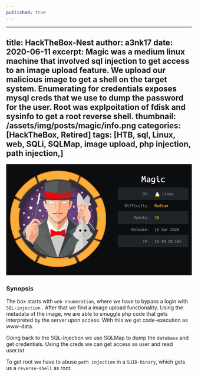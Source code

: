 ```yaml
---
published: true
---
```

---
title: HackTheBox-Nest
author: a3nk17
date: 2020-06-11 
excerpt: Magic was a medium linux machine that involved sql injection to get access to an image upload feature. We upload our malicious image to get a shell on the target system. Enumerating for credentials exposes mysql creds that we use to dump the password for the user. Root was explpoitation of fdisk and sysinfo to get a root reverse shell.
thumbnail: /assets/img/posts/magic/info.png
categories: [HackTheBox, Retired]
tags: [HTB, sql, Linux, web, SQLi, SQLMap, image upload, php injection, path injection,]
---

![info](/assets/img/posts/magic/info.png)



### Synopsis


The box starts with `web-enumeration`, where we have to bypass a login with `SQL-injection` . After that we find a image upload functionality. Using the metadata of the image, we are able to smuggle php code that gets interpreted by the server upon access. With this we get code-execution as www-data.

Going back to the SQL-injection we use SQLMap to dump the `database` and get credentials. Using the creds we can get access as user and read user.txt

To get root we have to abuse `path injection` in a `SUID-binary`, which gets us a `reverse-shell` as root.

